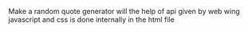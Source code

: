 Make a random quote generator will the help of api given by web wing javascript and css is done internally in the html file

